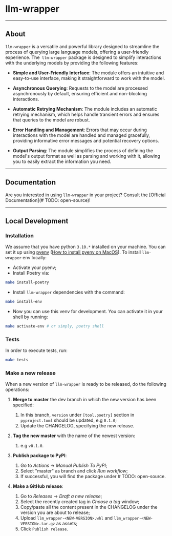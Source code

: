 # llm-wrapper

___
## About

`llm-wrapper` is a versatile and powerful library designed to streamline the process of querying large language models, offering a user-friendly experience.
The` llm-wrapper` package is designed to simplify interactions with the underlying models by providing the following features:

* **Simple and User-Friendly Interface**: The module offers an intuitive and easy-to-use interface, making it straightforward to work with the model.

* **Asynchronous Querying**: Requests to the model are processed asynchronously by default, ensuring efficient and non-blocking interactions.

* **Automatic Retrying Mechanism**: The module includes an automatic retrying mechanism, which helps handle transient errors and ensures that queries to the model are robust.

* **Error Handling and Management**: Errors that may occur during interactions with the model are handled and managed gracefully, providing informative error messages and potential recovery options.

* **Output Parsing**: The module simplifies the process of defining the model's output format as well as parsing and working with it, allowing you to easily extract the information you need.

___

## Documentation

Are you interested in using `llm-wrapper` in your project? Consult the [Official Documentation](# TODO: open-source)!

___

## Local Development

### Installation

We assume that you have python `3.10.*` installed on your machine. 
You can set it up using [pyenv](https://github.com/pyenv/pyenv#installationbrew) 
([How to install pyenv on MacOS](https://jordanthomasg.medium.com/python-development-on-macos-with-pyenv-2509c694a808)). To install `llm-wrapper` env locally:

* Activate your pyenv;
* Install Poetry via:

```bash
make install-poetry
```

* Install `llm-wrapper` dependencies with the command:

```bash
make install-env
```

* Now you can use this venv for development. You can activate it in your shell by running:

```bash
make activate-env # or simply, poetry shell
```

### Tests

In order to execute tests, run:

```bash
make tests
```

### Make a new release

When a new version of `llm-wrapper` is ready to be released, do the following operations:

1. **Merge to master** the dev branch in which the new version has been specified:
    1. In this branch, `version` under `[tool.poetry]` section in `pyproject.toml` should be updated, e.g `0.1.0`;
    2. Update the CHANGELOG, specifying the new release.

2. **Tag the new master** with the name of the newest version:
    1. e.g `v0.1.0`.

3. **Publish package to PyPI**:
    1. Go to _Actions_ → _Manual Publish To PyPI_;
    2. Select "master" as branch and click _Run workflow_;
    3. If successful, you will find the package under # TODO: open-source.

4. **Make a GitHub release**:
    1. Go to _Releases_ → _Draft a new release_;
    2. Select the recently created tag in _Choose a tag_ window;
    3. Copy/paste all the content present in the CHANGELOG under the version you are about to release;
    4. Upload `llm_wrapper-<NEW-VERSION>.whl` and `llm_wrapper-<NEW-VERSION>.tar.gz` as assets;
    5. Click `Publish release`.